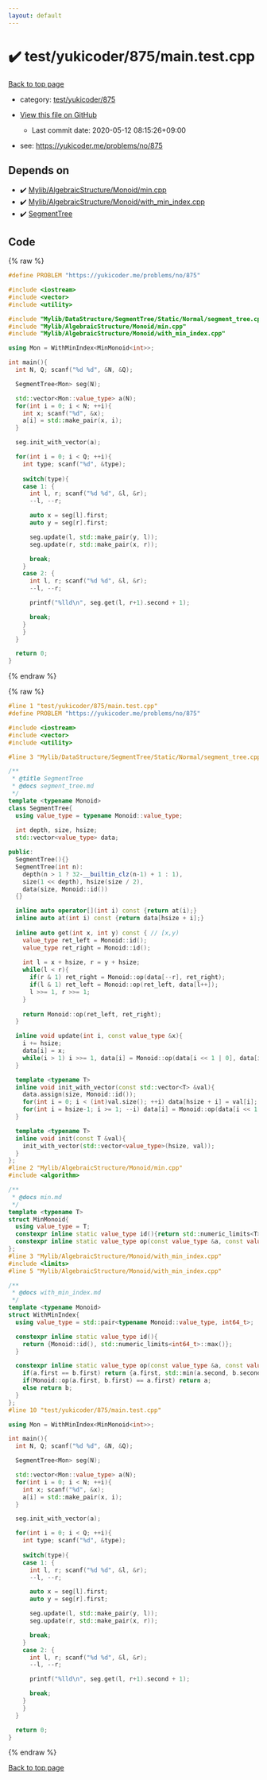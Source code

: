 ```yaml
---
layout: default
---
```


<!-- mathjax config similar to math.stackexchange -->
<script type="text/javascript" async
  src="https://cdnjs.cloudflare.com/ajax/libs/mathjax/2.7.5/MathJax.js?config=TeX-MML-AM_CHTML">
</script>
<script type="text/x-mathjax-config">
  MathJax.Hub.Config({
    TeX: { equationNumbers: { autoNumber: "AMS" }},
    tex2jax: {
      inlineMath: [ ['$','$'] ],
      processEscapes: true
    },
    "HTML-CSS": { matchFontHeight: false },
    displayAlign: "left",
    displayIndent: "2em"
  });
</script>

<script type="text/javascript" src="https://cdnjs.cloudflare.com/ajax/libs/jquery/3.4.1/jquery.min.js"></script>
<script src="https://cdn.jsdelivr.net/npm/jquery-balloon-js@1.1.2/jquery.balloon.min.js" integrity="sha256-ZEYs9VrgAeNuPvs15E39OsyOJaIkXEEt10fzxJ20+2I=" crossorigin="anonymous"></script>
<script type="text/javascript" src="../../../../assets/js/copy-button.js"></script>
<link rel="stylesheet" href="../../../../assets/css/copy-button.css" />


# :heavy_check_mark: test/yukicoder/875/main.test.cpp

<a href="../../../../index.html">Back to top page</a>

* category: <a href="../../../../index.html#85bd684f532fe6c6e7e3dd42beff3eb5">test/yukicoder/875</a>
* <a href="{{ site.github.repository_url }}/blob/master/test/yukicoder/875/main.test.cpp">View this file on GitHub</a>
    - Last commit date: 2020-05-12 08:15:26+09:00


* see: <a href="https://yukicoder.me/problems/no/875">https://yukicoder.me/problems/no/875</a>


## Depends on

* :heavy_check_mark: <a href="../../../../library/Mylib/AlgebraicStructure/Monoid/min.cpp.html">Mylib/AlgebraicStructure/Monoid/min.cpp</a>
* :heavy_check_mark: <a href="../../../../library/Mylib/AlgebraicStructure/Monoid/with_min_index.cpp.html">Mylib/AlgebraicStructure/Monoid/with_min_index.cpp</a>
* :heavy_check_mark: <a href="../../../../library/Mylib/DataStructure/SegmentTree/Static/Normal/segment_tree.cpp.html">SegmentTree</a>


## Code

<a id="unbundled"></a>
{% raw %}
```cpp
#define PROBLEM "https://yukicoder.me/problems/no/875"

#include <iostream>
#include <vector>
#include <utility>

#include "Mylib/DataStructure/SegmentTree/Static/Normal/segment_tree.cpp"
#include "Mylib/AlgebraicStructure/Monoid/min.cpp"
#include "Mylib/AlgebraicStructure/Monoid/with_min_index.cpp"

using Mon = WithMinIndex<MinMonoid<int>>;

int main(){
  int N, Q; scanf("%d %d", &N, &Q);

  SegmentTree<Mon> seg(N);

  std::vector<Mon::value_type> a(N);
  for(int i = 0; i < N; ++i){
    int x; scanf("%d", &x);
    a[i] = std::make_pair(x, i);
  }

  seg.init_with_vector(a);

  for(int i = 0; i < Q; ++i){
    int type; scanf("%d", &type);
    
    switch(type){
    case 1: {
      int l, r; scanf("%d %d", &l, &r);
      --l, --r;

      auto x = seg[l].first;
      auto y = seg[r].first;

      seg.update(l, std::make_pair(y, l));
      seg.update(r, std::make_pair(x, r));

      break;
    }
    case 2: {
      int l, r; scanf("%d %d", &l, &r);
      --l, --r;

      printf("%lld\n", seg.get(l, r+1).second + 1);

      break;
    }
    }
  }

  return 0;
}

```
{% endraw %}

<a id="bundled"></a>
{% raw %}
```cpp
#line 1 "test/yukicoder/875/main.test.cpp"
#define PROBLEM "https://yukicoder.me/problems/no/875"

#include <iostream>
#include <vector>
#include <utility>

#line 3 "Mylib/DataStructure/SegmentTree/Static/Normal/segment_tree.cpp"

/**
 * @title SegmentTree
 * @docs segment_tree.md
 */
template <typename Monoid>
class SegmentTree{
  using value_type = typename Monoid::value_type;
  
  int depth, size, hsize;
  std::vector<value_type> data;

public:
  SegmentTree(){}
  SegmentTree(int n):
    depth(n > 1 ? 32-__builtin_clz(n-1) + 1 : 1),
    size(1 << depth), hsize(size / 2),
    data(size, Monoid::id())
  {}

  inline auto operator[](int i) const {return at(i);}
  inline auto at(int i) const {return data[hsize + i];}
  
  inline auto get(int x, int y) const { // [x,y)
    value_type ret_left = Monoid::id();
    value_type ret_right = Monoid::id();
    
    int l = x + hsize, r = y + hsize;
    while(l < r){
      if(r & 1) ret_right = Monoid::op(data[--r], ret_right);
      if(l & 1) ret_left = Monoid::op(ret_left, data[l++]);
      l >>= 1, r >>= 1;
    }
    
    return Monoid::op(ret_left, ret_right);
  }

  inline void update(int i, const value_type &x){
    i += hsize;
    data[i] = x;
    while(i > 1) i >>= 1, data[i] = Monoid::op(data[i << 1 | 0], data[i << 1 | 1]);
  }

  template <typename T>
  inline void init_with_vector(const std::vector<T> &val){
    data.assign(size, Monoid::id());
    for(int i = 0; i < (int)val.size(); ++i) data[hsize + i] = val[i];
    for(int i = hsize-1; i >= 1; --i) data[i] = Monoid::op(data[i << 1 | 0], data[i << 1 | 1]);
  }

  template <typename T>
  inline void init(const T &val){
    init_with_vector(std::vector<value_type>(hsize, val));
  }  
};
#line 2 "Mylib/AlgebraicStructure/Monoid/min.cpp"
#include <algorithm>

/**
 * @docs min.md
 */
template <typename T>
struct MinMonoid{
  using value_type = T;
  constexpr inline static value_type id(){return std::numeric_limits<T>::max();}
  constexpr inline static value_type op(const value_type &a, const value_type &b){return std::min(a, b);}
};
#line 3 "Mylib/AlgebraicStructure/Monoid/with_min_index.cpp"
#include <limits>
#line 5 "Mylib/AlgebraicStructure/Monoid/with_min_index.cpp"

/**
 * @docs with_min_index.md
 */
template <typename Monoid>
struct WithMinIndex{
  using value_type = std::pair<typename Monoid::value_type, int64_t>;

  constexpr inline static value_type id(){
    return {Monoid::id(), std::numeric_limits<int64_t>::max()};
  }

  constexpr inline static value_type op(const value_type &a, const value_type &b){
    if(a.first == b.first) return {a.first, std::min(a.second, b.second)};
    if(Monoid::op(a.first, b.first) == a.first) return a;
    else return b;
  }
};
#line 10 "test/yukicoder/875/main.test.cpp"

using Mon = WithMinIndex<MinMonoid<int>>;

int main(){
  int N, Q; scanf("%d %d", &N, &Q);

  SegmentTree<Mon> seg(N);

  std::vector<Mon::value_type> a(N);
  for(int i = 0; i < N; ++i){
    int x; scanf("%d", &x);
    a[i] = std::make_pair(x, i);
  }

  seg.init_with_vector(a);

  for(int i = 0; i < Q; ++i){
    int type; scanf("%d", &type);
    
    switch(type){
    case 1: {
      int l, r; scanf("%d %d", &l, &r);
      --l, --r;

      auto x = seg[l].first;
      auto y = seg[r].first;

      seg.update(l, std::make_pair(y, l));
      seg.update(r, std::make_pair(x, r));

      break;
    }
    case 2: {
      int l, r; scanf("%d %d", &l, &r);
      --l, --r;

      printf("%lld\n", seg.get(l, r+1).second + 1);

      break;
    }
    }
  }

  return 0;
}

```
{% endraw %}

<a href="../../../../index.html">Back to top page</a>

